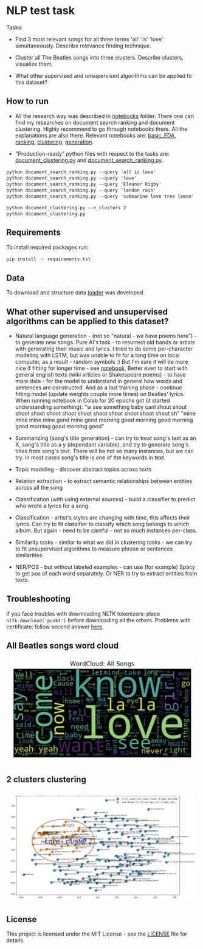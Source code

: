 # NLP test task

Tasks: 

- Find 3 most relevant songs for all three terms 'all' 'is' 'love' simultaneously. Describe relevance finding technique.

- Cluster all The Beatles songs into three clusters. Describe clusters, visualize them.

- What other supervised and unsupervised algorithms can be applied to this dataset? 

## How to run

- All the research way was described in [notebooks](notebooks) folder.
There one can find my researches on document search ranking and document clustering. 
Highly recommend to go through notebooks there. All the explanations are also there.
Relevant notebooks are: [basic_EDA](notebooks/basic_EDA.ipynb), [ranking](notebooks/document_search_ranking.ipynb), 
[clustering](notebooks/document_clustering.ipynb), 
[generation](notebooks/generation.ipynb).

- "Production-ready" python files with respect to the tasks are: 
[document_clustering.py](document_clustering.py) and [document_search_ranking.py](document_search_ranking.py).

```
python document_search_ranking.py --query 'all is love'
python document_search_ranking.py --query 'love'
python document_search_ranking.py --query 'Eleanor Rigby'
python document_search_ranking.py --query 'london rain'
python document_search_ranking.py --query 'submarine love tree lemon'
```
```
python document_clustering.py --n_clusters 2
python document_clustering.py
```

## Requirements

To install required packages run:

```bash
pip install -r requirements.txt
```

## Data

To download and structure data [loader](preprocessing/loader.py) was developed.

## What other supervised and unsupervised algorithms can be applied to this dataset? 

- Natural language generation - (not so "natural - we have poems here") - to generate new songs. 
    Pure AI's task - to resurrect old bands or artists
    with generating their music and lyrics. I tried to do some per-character modeling with LSTM, but was unable to
    fit for a long time on local computer, as a result - random symbols :)
    But I'm sure it will be more nice if fitting for longer time - see [notebook](notebooks/generation.ipynb).
    Better even to start with general english texts (wiki articles or Shakespeare poems) - to have more data - 
    for the model to understand in general how words and sentences are constructed. And as a last training phase - 
    continue fitting model (update weights couple more times) on Beatles' lyrics.
    When running notebook in Colab for 20 epochs got (it started understanding something):
    "w see something baby canl shout shout shoot shoot shoot shoot shoot shoot shoot shoot shoot shoot sh"
    "mine mine mine mine gond mine gond morning good morning good morning good morning good morning good"

- Summarizing (song's title generation) - can try to treat song's text as an X, 
    song's title as a y (dependant variable), and try to generate song's titles from song's text.
    There will be not so many instances, but we can try. In most cases song's title is one of the 
    keywords in text.
    
- Topic modeling - discover abstract topics across texts

- Relation extraction - to extract semantic relationships between entities across all the song

- Classification (with using external sources) - build a classifier to predict who wrote a lyrics for a song.
    
- Classification - artist's styles are changing with time, this affects their lyrics. Can try to fit classifier 
    to classify which song 
    belongs to which album. But again - need to be careful - not so much instances per-class.
    
- Similarity tasks - similar to what we did in clustering tasks - we can try to fit unsupervised algorithms 
    to measure phrase or sentences similarities.
    
- NER/POS - but without labeled examples - can use (for example) Spacy to get pos of each word separately.
    Or NER to try to extract entities from texts.

## Troubleshooting

If you face troubles with downloading NLTK tokenizers: 
place ```nltk.download('punkt')``` before downloading all the others. 
Problems with certificate: follow second answer 
[here](https://stackoverflow.com/questions/38916452/nltk-download-ssl-certificate-verify-failed).

## All Beatles songs word cloud

![word cloud](imgs/word_cloud.png)

## 2 clusters clustering

![2 clusters](imgs/2_clusters.png)

## License

This project is licensed under the MIT License - see the [LICENSE](LICENSE) file for details.
